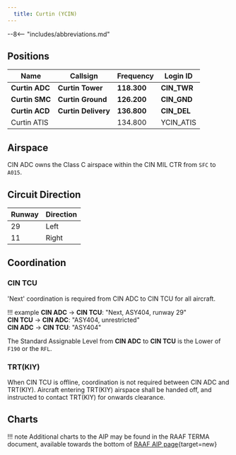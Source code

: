 ```yaml
---
  title: Curtin (YCIN)
---
```


--8<-- "includes/abbreviations.md"

## Positions

| Name               | Callsign       | Frequency        | Login ID              |
| ------------------ | -------------- | ---------------- | --------------------------------------|
| **Curtin ADC**    | **Curtin Tower**  | **118.300**         | **CIN_TWR**        |
| **Curtin SMC**    | **Curtin Ground**  | **126.200**      | **CIN_GND**        |
| **Curtin ACD**    | **Curtin Delivery**  | **136.800**         | **CIN_DEL**       |
| Curtin ATIS    |   | 134.800         | YCIN_ATIS       |

## Airspace
CIN ADC owns the Class C airspace within the CIN MIL CTR from `SFC` to `A015`.

## Circuit Direction

| Runway | Direction |
| ------ | ----------|
| 29     | Left  |
| 11     | Right |

## Coordination
### CIN TCU
'Next' coordination is required from CIN ADC to CIN TCU for all aircraft.

!!! example
    <span class="hotline">**CIN ADC** -> **CIN TCU**</span>: "Next, ASY404, runway 29"  
    <span class="hotline">**CIN TCU** -> **CIN ADC**</span>: "ASY404, unrestricted"  
    <span class="hotline">**CIN ADC** -> **CIN TCU**</span>: "ASY404"  

The Standard Assignable Level from  **CIN ADC** to **CIN TCU** is the Lower of `F190` or the `RFL`.

### TRT(KIY)
When CIN TCU is offline, coordination is not required between CIN ADC and TRT(KIY). Aircraft entering TRT(KIY) airspace shall be handed off, and instructed to contact TRT(KIY) for onwards clearance.

## Charts
!!! note
    Additional charts to the AIP may be found in the RAAF TERMA document, available towards the bottom of [RAAF AIP page](https://ais-af.airforce.gov.au/australian-aip){target=new}

